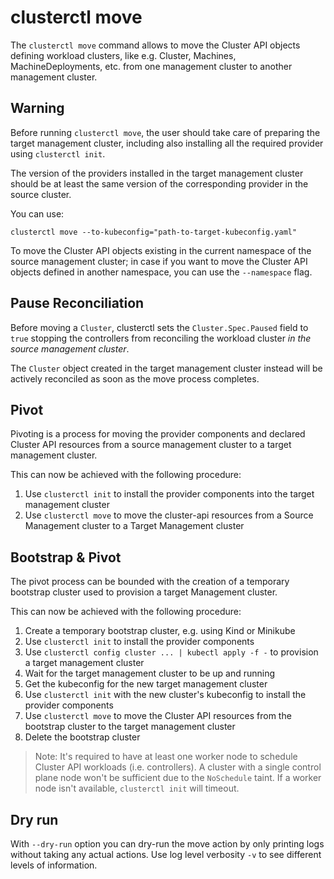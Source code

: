 # clusterctl move

The `clusterctl move` command allows to move the Cluster API objects defining workload clusters, like e.g. Cluster, Machines,
MachineDeployments, etc. from one management cluster to another management cluster.

<aside class="note warning">

<h1> Warning </h1>

Before running `clusterctl move`, the user should take care of preparing the target management cluster, including also installing
all the required provider using `clusterctl init`.

The version of the providers installed in the target management cluster should be at least the same version of the
corresponding provider in the source cluster.

</aside>

You can use:

```shell
clusterctl move --to-kubeconfig="path-to-target-kubeconfig.yaml"
```

To move the Cluster API objects existing in the current namespace of the source management cluster; in case if you want
to move the Cluster API objects defined in another namespace, you can use the `--namespace` flag.

<aside class="note">

<h1> Pause Reconciliation </h1>

Before moving a `Cluster`, clusterctl sets the `Cluster.Spec.Paused` field to `true` stopping
the controllers from reconciling the workload cluster _in the source management cluster_.

The `Cluster` object created in the target management cluster instead will be actively reconciled as soon as the move
process completes.

</aside>

## Pivot

Pivoting is a process for moving the provider components and declared Cluster API resources from a source management
cluster to a target management cluster.

This can now be achieved with the following procedure:

1. Use `clusterctl init` to install the provider components into the target management cluster
2. Use `clusterctl move` to move the cluster-api resources from a Source Management cluster to a Target Management cluster

## Bootstrap & Pivot

The pivot process can be bounded with the creation of a temporary bootstrap cluster
used to provision a target Management cluster.

This can now be achieved with the following procedure:

1. Create a temporary bootstrap cluster, e.g. using Kind or Minikube
2. Use `clusterctl init` to install the provider components
3. Use `clusterctl config cluster ... | kubectl apply -f -` to provision a target management cluster
4. Wait for the target management cluster to be up and running
5. Get the kubeconfig for the new target management cluster
6. Use `clusterctl init` with the new cluster's kubeconfig to install the provider components
7. Use `clusterctl move` to move the Cluster API resources from the bootstrap cluster to the target management cluster
8. Delete the bootstrap cluster

> Note: It's required to have at least one worker node to schedule Cluster API workloads (i.e. controllers).
> A cluster with a single control plane node won't be sufficient due to the `NoSchedule` taint. If a worker node isn't available, `clusterctl init` will timeout.

## Dry run

With `--dry-run` option you can dry-run the move action by only printing logs without taking any actual actions. Use log level verbosity `-v` to see different levels of information.
